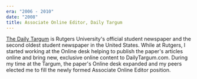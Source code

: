```yaml
---
era: "2006 - 2010"
date: "2008"
title: Associate Online Editor, Daily Targum
---
```


[The Daily Targum](https://www.dailytargum.com) is Rutgers University's official
student newspaper and the second oldest student newspaper in the United States.
While at Rutgers, I started working at the Online desk helping to publish the
paper's articles online and bring new, exclusive online content to
DailyTargum.com. During my time at the Targum, the paper's Online desk expanded
and my peers elected me to fill the newly formed Associate Online Editor
position.
